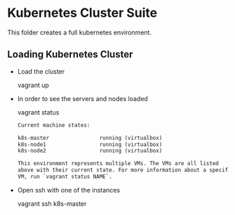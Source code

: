 # Kubernetes Cluster Suite

This folder creates a full kubernetes environment.

## Loading Kubernetes Cluster

- Load the cluster

    vagrant up

- In order to see the servers and nodes loaded

    vagrant status

    ```txt
    Current machine states:

    k8s-master                running (virtualbox)
    k8s-node1                 running (virtualbox)
    k8s-node2                 running (virtualbox)

    This environment represents multiple VMs. The VMs are all listed
    above with their current state. For more information about a specific
    VM, run `vagrant status NAME`.
    ```

- Open ssh with one of the instances

    vagrant ssh k8s-master

